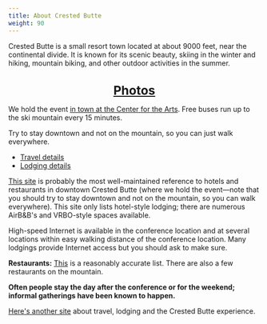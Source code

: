 ```yaml
---
title: About Crested Butte
weight: 90
---
```


Crested Butte is a small resort town located at about 9000 feet, near the
continental divide. It is known for its scenic beauty, skiing in the winter and
hiking, mountain biking, and other outdoor activities in the summer.<br/><br/>

<div style="text-align:center;font-size:175%;font-weight:bold">
<a href="https://photos.app.goo.gl/d3a4TfH1sHSH2vfu8" target="_blank">Photos</a>
</div>

We hold the event [in town at the Center for the Arts](https://crestedbuttearts.org/plan/directions/).
Free buses run up to the ski mountain every 15 minutes.

Try to stay downtown and not on the mountain, so you can just walk everywhere.
- [Travel details](/travel)
- [Lodging details](/lodging)

[This site](http://www.downtowncrestedbutte.com/) is probably the most
well-maintained reference to hotels and restaurants in downtown Crested Butte
(where we hold the event—note that you should try to stay downtown and not on
the mountain, so you can walk everywhere). This site only lists hotel-style
lodging; there are numerous AirB&B's and VRBO-style spaces available.

High-speed Internet is available in the conference location and at
several locations within easy walking distance of the conference
location. Many lodgings provide Internet access but you should ask to
make sure.

**Restaurants:**
[This](http://www.downtowncrestedbutte.com/restaurants-in-crested-butte/)
is a reasonably accurate list. There are also a few restaurants on the
mountain.

**Often people stay the day after the conference or for the weekend;
informal gatherings have been known to happen.**

[Here's another site](http://travelcrestedbutte.com/) about travel,
lodging and the Crested Butte experience.
